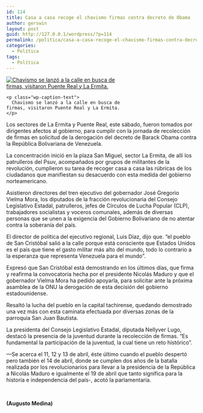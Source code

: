 ```yaml
---
id: 114
title: Casa a casa recoge el chavismo firmas contra decreto de Obama
author: gerswin
layout: post
guid: http://127.0.0.1/wordpress/?p=114
permalink: /politica/casa-a-casa-recoge-el-chavismo-firmas-contra-decreto-de-obama-2/
categories:
  - Política
tags:
  - Política
---
```

<div id="content-area">
  <b></b></p> 
  
  <div class="wp-caption alignleft" id="attachment_405450" style="width: 310px">
    <a data-lightboxplus="lightbox[405449]" href="http://i1.wp.com/www.lanacion.com.ve/fotoedicion//2015/04/CBRkbfzWcAAm7TK.jpg" title="Casa a casa recoge el chavismo firmas contra decreto de Obama"><img alt="Chavismo se lanzó a la calle en busca de firmas, visitaron Puente Real y La Ermita." class="size-medium wp-image-405450" data-recalc-dims="1" src="http://i2.wp.com/www.lanacion.com.ve/fotoedicion//2015/04/CBRkbfzWcAAm7TK.jpg?resize=300%2C200" /></a> 
    
    <p class="wp-caption-text">
      Chavismo se lanzó a la calle en busca de firmas, visitaron Puente Real y La Ermita.
    </p>
  </div>
  
  <p>
    Los sectores de La Ermita y Puente Real, este sábado, fueron tomados por dirigentes afectos al gobierno, para cumplir con la jornada de recolección de firmas en solicitud de la derogación del decreto de Barack Obama contra la República Bolivariana de Venezuela.
  </p>
  
  <p>
    La concentración inició en la plaza San Miguel, sector La Ermita, de allí los patrulleros del Psuv, acompañados por grupos de militantes de la revolución, cumplieron su tarea de recoger casa a casa las rúbricas de los ciudadanos que manifiestan su desacuerdo con esta medida del gobierno norteamericano.
  </p>
  
  <p>
    Asistieron directores del tren ejecutivo del gobernador José Gregorio Vielma Mora, los diputados de la fracción revolucionaria del Consejo Legislativo Estadal, patrulleros, jefes de Círculos de Lucha Popular (CLP), trabajadores socialistas y voceros comunales, además de diversas personas que se unen a la exigencia del Gobierno Bolivariano de no atentar contra la soberanía del país.
  </p></p> 
  
  <div class="alignleft">
  </div>
  
  <p>
    El director de política del ejecutivo regional, Luis Díaz, dijo que. “el pueblo de San Cristóbal salió a la calle porque está consciente que Estados Unidos es el país que tiene el gasto militar más alto del mundo, todo lo contrario a la esperanza que representa Venezuela para el mundo”.
  </p>
  
  <p>
    Expresó que San Cristóbal está demostrando en los últimos días, que firma y reafirma la convocatoria hecha por el presidente Nicolás Maduro y que el gobernador Vielma Mora ha pedido apoyarla, para solicitar ante la próxima asamblea de la ONU la derogación de esta decisión del gobierno estadounidense.
  </p>
  
  <p>
    Resaltó la lucha del pueblo en la capital tachirense, quedando demostrado una vez más con esta caminata efectuada por diversas zonas de la parroquia San Juan Bautista.
  </p>
  
  <p>
    La presidenta del Consejo Legislativo Estadal, diputada Nellyver Lugo, destacó la presencia de la juventud durante la recolección de firmas. “Es fundamental la participación de la juventud, la cual tiene un reto histórico”.
  </p>
  
  <p>
    —Se acerca el 11, 12 y 13 de abril, éste último cuando el pueblo despertó pero también el 14 de abril, donde se cumplen dos años de la batalla realizada por los revolucionarios para llevar a la presidencia de la República a Nicolás Maduro e igualmente el 19 de abril que tanto significa para la historia e independencia del país-, acotó la parlamentaria.
  </p>
  
  <p>
     
  </p>
  
  <p>
    <strong>(Augusto Medina)</strong>
  </p>
</div>